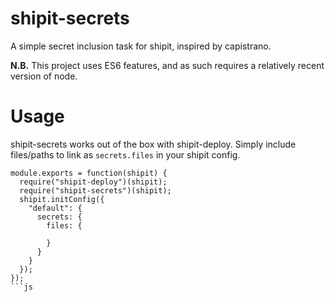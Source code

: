 shipit-secrets
==============

A simple secret inclusion task for shipit, inspired by capistrano.

**N.B.** This project uses ES6 features, and as such requires a relatively recent version of node.

Usage
=====

shipit-secrets works out of the box with shipit-deploy. Simply include files/paths to link as `secrets.files` in your shipit config.

```
module.exports = function(shipit) {
  require("shipit-deploy")(shipit);
  require("shipit-secrets")(shipit);
  shipit.initConfig({
    "default": {
      secrets: {
        files: {

        }
      }
    }
  });
});
```js
